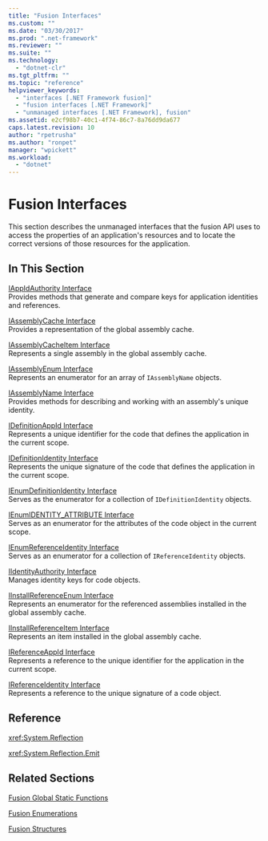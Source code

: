 ```yaml
---
title: "Fusion Interfaces"
ms.custom: ""
ms.date: "03/30/2017"
ms.prod: ".net-framework"
ms.reviewer: ""
ms.suite: ""
ms.technology: 
  - "dotnet-clr"
ms.tgt_pltfrm: ""
ms.topic: "reference"
helpviewer_keywords: 
  - "interfaces [.NET Framework fusion]"
  - "fusion interfaces [.NET Framework]"
  - "unmanaged interfaces [.NET Framework], fusion"
ms.assetid: e2cf98b7-40c1-4f74-86c7-8a76dd9da677
caps.latest.revision: 10
author: "rpetrusha"
ms.author: "ronpet"
manager: "wpickett"
ms.workload: 
  - "dotnet"
---
```

# Fusion Interfaces
This section describes the unmanaged interfaces that the fusion API uses to access the properties of an application's resources and to locate the correct versions of those resources for the application.  
  
## In This Section  
 [IAppIdAuthority Interface](../../../../docs/framework/unmanaged-api/fusion/iappidauthority-interface.md)  
 Provides methods that generate and compare keys for application identities and references.  
  
 [IAssemblyCache Interface](../../../../docs/framework/unmanaged-api/fusion/iassemblycache-interface.md)  
 Provides a representation of the global assembly cache.  
  
 [IAssemblyCacheItem Interface](../../../../docs/framework/unmanaged-api/fusion/iassemblycacheitem-interface.md)  
 Represents a single assembly in the global assembly cache.  
  
 [IAssemblyEnum Interface](../../../../docs/framework/unmanaged-api/fusion/iassemblyenum-interface.md)  
 Represents an enumerator for an array of `IAssemblyName` objects.  
  
 [IAssemblyName Interface](../../../../docs/framework/unmanaged-api/fusion/iassemblyname-interface.md)  
 Provides methods for describing and working with an assembly's unique identity.  
  
 [IDefinitionAppId Interface](../../../../docs/framework/unmanaged-api/fusion/idefinitionappid-interface.md)  
 Represents a unique identifier for the code that defines the application in the current scope.  
  
 [IDefinitionIdentity Interface](../../../../docs/framework/unmanaged-api/fusion/idefinitionidentity-interface.md)  
 Represents the unique signature of the code that defines the application in the current scope.  
  
 [IEnumDefinitionIdentity Interface](../../../../docs/framework/unmanaged-api/fusion/ienumdefinitionidentity-interface.md)  
 Serves as the enumerator for a collection of `IDefinitionIdentity` objects.  
  
 [IEnumIDENTITY_ATTRIBUTE Interface](../../../../docs/framework/unmanaged-api/fusion/ienumidentity-attribute-interface.md)  
 Serves as an enumerator for the attributes of the code object in the current scope.  
  
 [IEnumReferenceIdentity Interface](../../../../docs/framework/unmanaged-api/fusion/ienumreferenceidentity-interface.md)  
 Serves as an enumerator for a collection of `IReferenceIdentity` objects.  
  
 [IIdentityAuthority Interface](../../../../docs/framework/unmanaged-api/fusion/iidentityauthority-interface.md)  
 Manages identity keys for code objects.  
  
 [IInstallReferenceEnum Interface](../../../../docs/framework/unmanaged-api/fusion/iinstallreferenceenum-interface.md)  
 Represents an enumerator for the referenced assemblies installed in the global assembly cache.  
  
 [IInstallReferenceItem Interface](../../../../docs/framework/unmanaged-api/fusion/iinstallreferenceitem-interface.md)  
 Represents an item installed in the global assembly cache.  
  
 [IReferenceAppId Interface](../../../../docs/framework/unmanaged-api/fusion/ireferenceappid-interface.md)  
 Represents a reference to the unique identifier for the application in the current scope.  
  
 [IReferenceIdentity Interface](../../../../docs/framework/unmanaged-api/fusion/ireferenceidentity-interface.md)  
 Represents a reference to the unique signature of a code object.  
  
## Reference  
 <xref:System.Reflection>  
  
 <xref:System.Reflection.Emit>  
  
## Related Sections  
 [Fusion Global Static Functions](../../../../docs/framework/unmanaged-api/fusion/fusion-global-static-functions.md)  
  
 [Fusion Enumerations](../../../../docs/framework/unmanaged-api/fusion/fusion-enumerations.md)  
  
 [Fusion Structures](../../../../docs/framework/unmanaged-api/fusion/fusion-structures.md)
